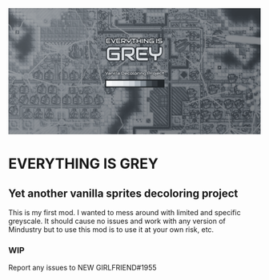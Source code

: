 <img src="eig-github-header.png" width="1280px" alt="EVERYTHING IS GREY GITHUB HEADER">

# EVERYTHING IS GREY
## Yet another vanilla sprites decoloring project

This is my first mod. I wanted to mess around with limited and specific greyscale. It should cause no issues and work with any version of Mindustry but to use this mod is to use it at your own risk, etc.

### WIP

Report any issues to NEW GIRLFRIEND#1955

